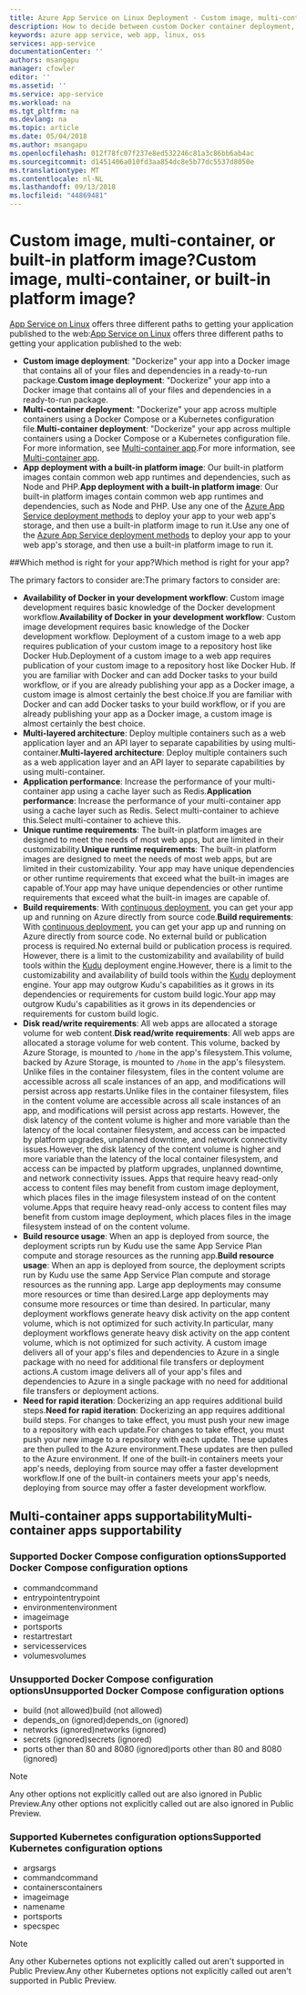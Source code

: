 ```yaml
---
title: Azure App Service on Linux Deployment - Custom image, multi-container, or built-in platform image?  | Microsoft Docs
description: How to decide between custom Docker container deployment, multi-container and a built-in application framework for App Service on Linux
keywords: azure app service, web app, linux, oss
services: app-service
documentationCenter: ''
authors: msangapu
manager: cfowler
editor: ''
ms.assetid: ''
ms.service: app-service
ms.workload: na
ms.tgt_pltfrm: na
ms.devlang: na
ms.topic: article
ms.date: 05/04/2018
ms.author: msangapu
ms.openlocfilehash: 012f78fc07f237e8ed532246c81a3c86bb6ab4ac
ms.sourcegitcommit: d1451406a010fd3aa854dc8e5b77dc5537d8050e
ms.translationtype: MT
ms.contentlocale: nl-NL
ms.lasthandoff: 09/13/2018
ms.locfileid: "44869481"
---
```

# <a name="custom-image-multi-container-or-built-in-platform-image"></a><span data-ttu-id="8e55f-105">Custom image, multi-container, or built-in platform image?</span><span class="sxs-lookup"><span data-stu-id="8e55f-105">Custom image, multi-container, or built-in platform image?</span></span>

<span data-ttu-id="8e55f-106">[App Service on Linux](app-service-linux-intro.md) offers three different paths to getting your application published to the web:</span><span class="sxs-lookup"><span data-stu-id="8e55f-106">[App Service on Linux](app-service-linux-intro.md) offers three different paths to getting your application published to the web:</span></span>

- <span data-ttu-id="8e55f-107">**Custom image deployment**: "Dockerize" your app into a Docker image that contains all of your files and dependencies in a ready-to-run package.</span><span class="sxs-lookup"><span data-stu-id="8e55f-107">**Custom image deployment**: "Dockerize" your app into a Docker image that contains all of your files and dependencies in a ready-to-run package.</span></span>
- <span data-ttu-id="8e55f-108">**Multi-container deployment**: "Dockerize" your app across multiple containers using a Docker Compose or a Kubernetes configuration file.</span><span class="sxs-lookup"><span data-stu-id="8e55f-108">**Multi-container deployment**: "Dockerize" your app across multiple containers using a Docker Compose or a Kubernetes configuration file.</span></span> <span data-ttu-id="8e55f-109">For more information, see [Multi-container app](#multi-container-apps-supportability).</span><span class="sxs-lookup"><span data-stu-id="8e55f-109">For more information, see [Multi-container app](#multi-container-apps-supportability).</span></span>
- <span data-ttu-id="8e55f-110">**App deployment with a built-in platform image**: Our built-in platform images contain common web app runtimes and dependencies, such as Node and PHP.</span><span class="sxs-lookup"><span data-stu-id="8e55f-110">**App deployment with a built-in platform image**: Our built-in platform images contain common web app runtimes and dependencies, such as Node and PHP.</span></span> <span data-ttu-id="8e55f-111">Use any one of the [Azure App Service deployment methods](../app-service-deploy-local-git.md?toc=%2fazure%2fapp-service%2fcontainers%2ftoc.json) to deploy your app to your web app's storage, and then use a built-in platform image to run it.</span><span class="sxs-lookup"><span data-stu-id="8e55f-111">Use any one of the [Azure App Service deployment methods](../app-service-deploy-local-git.md?toc=%2fazure%2fapp-service%2fcontainers%2ftoc.json) to deploy your app to your web app's storage, and then use a built-in platform image to run it.</span></span>

##<a name="which-method-is-right-for-your-app"></a><span data-ttu-id="8e55f-112">Which method is right for your app?</span><span class="sxs-lookup"><span data-stu-id="8e55f-112">Which method is right for your app?</span></span> 

<span data-ttu-id="8e55f-113">The primary factors to consider are:</span><span class="sxs-lookup"><span data-stu-id="8e55f-113">The primary factors to consider are:</span></span>

- <span data-ttu-id="8e55f-114">**Availability of Docker in your development workflow**: Custom image development requires basic knowledge of the Docker development workflow.</span><span class="sxs-lookup"><span data-stu-id="8e55f-114">**Availability of Docker in your development workflow**: Custom image development requires basic knowledge of the Docker development workflow.</span></span> <span data-ttu-id="8e55f-115">Deployment of a custom image to a web app requires publication of your custom image to a repository host like Docker Hub.</span><span class="sxs-lookup"><span data-stu-id="8e55f-115">Deployment of a custom image to a web app requires publication of your custom image to a repository host like Docker Hub.</span></span> <span data-ttu-id="8e55f-116">If you are familiar with Docker and can add Docker tasks to your build workflow, or if you are already publishing your app as a Docker image, a custom image is almost certainly the best choice.</span><span class="sxs-lookup"><span data-stu-id="8e55f-116">If you are familiar with Docker and can add Docker tasks to your build workflow, or if you are already publishing your app as a Docker image, a custom image is almost certainly the best choice.</span></span>
- <span data-ttu-id="8e55f-117">**Multi-layered architecture**: Deploy multiple containers such as a web application layer and an API layer to separate capabilities by using multi-container.</span><span class="sxs-lookup"><span data-stu-id="8e55f-117">**Multi-layered architecture**: Deploy multiple containers such as a web application layer and an API layer to separate capabilities by using multi-container.</span></span> 
- <span data-ttu-id="8e55f-118">**Application performance**: Increase the performance of your multi-container app using a cache layer such as Redis.</span><span class="sxs-lookup"><span data-stu-id="8e55f-118">**Application performance**: Increase the performance of your multi-container app using a cache layer such as Redis.</span></span> <span data-ttu-id="8e55f-119">Select multi-container to achieve this.</span><span class="sxs-lookup"><span data-stu-id="8e55f-119">Select multi-container to achieve this.</span></span>
- <span data-ttu-id="8e55f-120">**Unique runtime requirements**: The built-in platform images are designed to meet the needs of most web apps, but are limited in their customizability.</span><span class="sxs-lookup"><span data-stu-id="8e55f-120">**Unique runtime requirements**: The built-in platform images are designed to meet the needs of most web apps, but are limited in their customizability.</span></span> <span data-ttu-id="8e55f-121">Your app may have unique dependencies or other runtime requirements that exceed what the built-in images are capable of.</span><span class="sxs-lookup"><span data-stu-id="8e55f-121">Your app may have unique dependencies or other runtime requirements that exceed what the built-in images are capable of.</span></span>
- <span data-ttu-id="8e55f-122">**Build requirements**: With [continuous deployment](../app-service-continuous-deployment.md?toc=%2fazure%2fapp-service%2fcontainers%2ftoc.json), you can get your app up and running on Azure directly from source code.</span><span class="sxs-lookup"><span data-stu-id="8e55f-122">**Build requirements**: With [continuous deployment](../app-service-continuous-deployment.md?toc=%2fazure%2fapp-service%2fcontainers%2ftoc.json), you can get your app up and running on Azure directly from source code.</span></span> <span data-ttu-id="8e55f-123">No external build or publication process is required.</span><span class="sxs-lookup"><span data-stu-id="8e55f-123">No external build or publication process is required.</span></span> <span data-ttu-id="8e55f-124">However, there is a limit to the customizability and availability of build tools within the [Kudu](https://github.com/projectkudu/kudu/wiki) deployment engine.</span><span class="sxs-lookup"><span data-stu-id="8e55f-124">However, there is a limit to the customizability and availability of build tools within the [Kudu](https://github.com/projectkudu/kudu/wiki) deployment engine.</span></span> <span data-ttu-id="8e55f-125">Your app may outgrow Kudu's capabilities as it grows in its dependencies or requirements for custom build logic.</span><span class="sxs-lookup"><span data-stu-id="8e55f-125">Your app may outgrow Kudu's capabilities as it grows in its dependencies or requirements for custom build logic.</span></span>
- <span data-ttu-id="8e55f-126">**Disk read/write requirements**: All web apps are allocated a storage volume for web content.</span><span class="sxs-lookup"><span data-stu-id="8e55f-126">**Disk read/write requirements**: All web apps are allocated a storage volume for web content.</span></span> <span data-ttu-id="8e55f-127">This volume, backed by Azure Storage, is mounted to `/home` in the app's filesystem.</span><span class="sxs-lookup"><span data-stu-id="8e55f-127">This volume, backed by Azure Storage, is mounted to `/home` in the app's filesystem.</span></span> <span data-ttu-id="8e55f-128">Unlike files in the container filesystem, files in the content volume are accessible across all scale instances of an app, and modifications will persist across app restarts.</span><span class="sxs-lookup"><span data-stu-id="8e55f-128">Unlike files in the container filesystem, files in the content volume are accessible across all scale instances of an app, and modifications will persist across app restarts.</span></span> <span data-ttu-id="8e55f-129">However, the disk latency of the content volume is higher and more variable than the latency of the local container filesystem, and access can be impacted by platform upgrades, unplanned downtime, and network connectivity issues.</span><span class="sxs-lookup"><span data-stu-id="8e55f-129">However, the disk latency of the content volume is higher and more variable than the latency of the local container filesystem, and access can be impacted by platform upgrades, unplanned downtime, and network connectivity issues.</span></span> <span data-ttu-id="8e55f-130">Apps that require heavy read-only access to content files may benefit from custom image deployment, which places files in the image filesystem instead of on the content volume.</span><span class="sxs-lookup"><span data-stu-id="8e55f-130">Apps that require heavy read-only access to content files may benefit from custom image deployment, which places files in the image filesystem instead of on the content volume.</span></span>
- <span data-ttu-id="8e55f-131">**Build resource usage**: When an app is deployed from source, the deployment scripts run by Kudu use the same App Service Plan compute and storage resources as the running app.</span><span class="sxs-lookup"><span data-stu-id="8e55f-131">**Build resource usage**: When an app is deployed from source, the deployment scripts run by Kudu use the same App Service Plan compute and storage resources as the running app.</span></span> <span data-ttu-id="8e55f-132">Large app deployments may consume more resources or time than desired.</span><span class="sxs-lookup"><span data-stu-id="8e55f-132">Large app deployments may consume more resources or time than desired.</span></span> <span data-ttu-id="8e55f-133">In particular, many deployment workflows generate heavy disk activity on the app content volume, which is not optimized for such activity.</span><span class="sxs-lookup"><span data-stu-id="8e55f-133">In particular, many deployment workflows generate heavy disk activity on the app content volume, which is not optimized for such activity.</span></span> <span data-ttu-id="8e55f-134">A custom image delivers all of your app's files and dependencies to Azure in a single package with no need for additional file transfers or deployment actions.</span><span class="sxs-lookup"><span data-stu-id="8e55f-134">A custom image delivers all of your app's files and dependencies to Azure in a single package with no need for additional file transfers or deployment actions.</span></span>
- <span data-ttu-id="8e55f-135">**Need for rapid iteration**: Dockerizing an app requires additional build steps.</span><span class="sxs-lookup"><span data-stu-id="8e55f-135">**Need for rapid iteration**: Dockerizing an app requires additional build steps.</span></span> <span data-ttu-id="8e55f-136">For changes to take effect, you must push your new image to a repository with each update.</span><span class="sxs-lookup"><span data-stu-id="8e55f-136">For changes to take effect, you must push your new image to a repository with each update.</span></span> <span data-ttu-id="8e55f-137">These updates are then pulled to the Azure environment.</span><span class="sxs-lookup"><span data-stu-id="8e55f-137">These updates are then pulled to the Azure environment.</span></span> <span data-ttu-id="8e55f-138">If one of the built-in containers meets your app's needs, deploying from source may offer a faster development workflow.</span><span class="sxs-lookup"><span data-stu-id="8e55f-138">If one of the built-in containers meets your app's needs, deploying from source may offer a faster development workflow.</span></span>

## <a name="multi-container-apps-supportability"></a><span data-ttu-id="8e55f-139">Multi-container apps supportability</span><span class="sxs-lookup"><span data-stu-id="8e55f-139">Multi-container apps supportability</span></span>

### <a name="supported-docker-compose-configuration-options"></a><span data-ttu-id="8e55f-140">Supported Docker Compose configuration options</span><span class="sxs-lookup"><span data-stu-id="8e55f-140">Supported Docker Compose configuration options</span></span>
- <span data-ttu-id="8e55f-141">command</span><span class="sxs-lookup"><span data-stu-id="8e55f-141">command</span></span>
- <span data-ttu-id="8e55f-142">entrypoint</span><span class="sxs-lookup"><span data-stu-id="8e55f-142">entrypoint</span></span>
- <span data-ttu-id="8e55f-143">environment</span><span class="sxs-lookup"><span data-stu-id="8e55f-143">environment</span></span>
- <span data-ttu-id="8e55f-144">image</span><span class="sxs-lookup"><span data-stu-id="8e55f-144">image</span></span>
- <span data-ttu-id="8e55f-145">ports</span><span class="sxs-lookup"><span data-stu-id="8e55f-145">ports</span></span>
- <span data-ttu-id="8e55f-146">restart</span><span class="sxs-lookup"><span data-stu-id="8e55f-146">restart</span></span>
- <span data-ttu-id="8e55f-147">services</span><span class="sxs-lookup"><span data-stu-id="8e55f-147">services</span></span>
- <span data-ttu-id="8e55f-148">volumes</span><span class="sxs-lookup"><span data-stu-id="8e55f-148">volumes</span></span>

### <a name="unsupported-docker-compose-configuration-options"></a><span data-ttu-id="8e55f-149">Unsupported Docker Compose configuration options</span><span class="sxs-lookup"><span data-stu-id="8e55f-149">Unsupported Docker Compose configuration options</span></span>
- <span data-ttu-id="8e55f-150">build (not allowed)</span><span class="sxs-lookup"><span data-stu-id="8e55f-150">build (not allowed)</span></span>
- <span data-ttu-id="8e55f-151">depends_on (ignored)</span><span class="sxs-lookup"><span data-stu-id="8e55f-151">depends_on (ignored)</span></span>
- <span data-ttu-id="8e55f-152">networks (ignored)</span><span class="sxs-lookup"><span data-stu-id="8e55f-152">networks (ignored)</span></span>
- <span data-ttu-id="8e55f-153">secrets (ignored)</span><span class="sxs-lookup"><span data-stu-id="8e55f-153">secrets (ignored)</span></span>
- <span data-ttu-id="8e55f-154">ports other than 80 and 8080 (ignored)</span><span class="sxs-lookup"><span data-stu-id="8e55f-154">ports other than 80 and 8080 (ignored)</span></span>

> [!NOTE]
> <span data-ttu-id="8e55f-155">Any other options not explicitly called out are also ignored in Public Preview.</span><span class="sxs-lookup"><span data-stu-id="8e55f-155">Any other options not explicitly called out are also ignored in Public Preview.</span></span>

### <a name="supported-kubernetes-configuration-options"></a><span data-ttu-id="8e55f-156">Supported Kubernetes configuration options</span><span class="sxs-lookup"><span data-stu-id="8e55f-156">Supported Kubernetes configuration options</span></span>
- <span data-ttu-id="8e55f-157">args</span><span class="sxs-lookup"><span data-stu-id="8e55f-157">args</span></span>
- <span data-ttu-id="8e55f-158">command</span><span class="sxs-lookup"><span data-stu-id="8e55f-158">command</span></span>
- <span data-ttu-id="8e55f-159">containers</span><span class="sxs-lookup"><span data-stu-id="8e55f-159">containers</span></span>
- <span data-ttu-id="8e55f-160">image</span><span class="sxs-lookup"><span data-stu-id="8e55f-160">image</span></span>
- <span data-ttu-id="8e55f-161">name</span><span class="sxs-lookup"><span data-stu-id="8e55f-161">name</span></span>
- <span data-ttu-id="8e55f-162">ports</span><span class="sxs-lookup"><span data-stu-id="8e55f-162">ports</span></span>
- <span data-ttu-id="8e55f-163">spec</span><span class="sxs-lookup"><span data-stu-id="8e55f-163">spec</span></span>

> [!NOTE]
><span data-ttu-id="8e55f-164">Any other Kubernetes options not explicitly called out aren't supported in Public Preview.</span><span class="sxs-lookup"><span data-stu-id="8e55f-164">Any other Kubernetes options not explicitly called out aren't supported in Public Preview.</span></span>
>